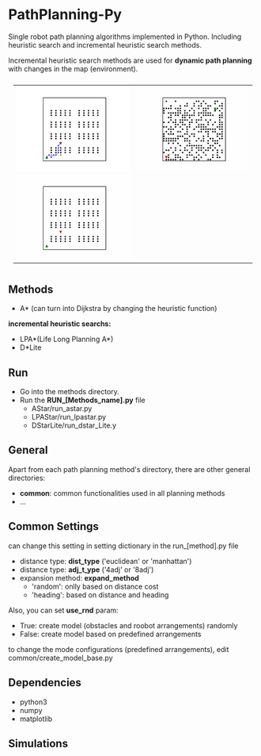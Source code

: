 # PathPlanning-Py

Single robot path planning algorithms implemented in Python. Including heuristic search and incremental heuristic search methods.

Incremental heuristic search methods are used for **dynamic path planning** with changes in the map (environment).

<table style="padding:10px">
  <tr>
    <td><img src="./DStarLite/Results/sim-2.png" alt="1"></td>
    <td><img src="./DStarLite/Results/sim-4.gif" alt="2"></td>
  </tr>
  <tr>
    <td><img src="./DStarLite/Results/sim-5-dy.gif" alt="2"></td>
  </tr>
</table>

## Methods

- A* (can turn into Dijkstra by changing the heuristic function)

**incremental heuristic searchs:**

- LPA*(Life Long Planning A*)
- D*Lite

## Run

- Go into the methods directory.
- Run the **RUN_[Methods_name].py** file
  - AStar/run_astar.py
  - LPAStar/run_lpastar.py
  - DStarLite/run_dstar_Lite.y

## General

Apart from each path planning method's directory, there are other general directories:

- **common**: common functionalities used in all planning methods
- ...

## Common Settings

can change this setting in setting dictionary in the run_[method].py file

- distance type: **dist_type** ('euclidean' or 'manhattan')
- distance type: **adj_t_ype** ('4adj' or '8adj')
- expansion method: **expand_method**
  - 'random': onlly based on distance cost
  - 'heading': based on distance and heading

Also, you can set **use_rnd** param:

- True: create model (obstacles and roobot arrangements) randomly
- False: create model based on predefined arrangements

to change the mode configurations (predefined arrangements), edit common/create_model_base.py

## Dependencies

- python3
- numpy
- matplotlib

## Simulations
